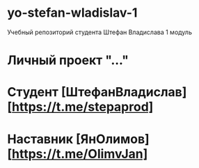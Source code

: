 # yo-stefan-wladislav-1
Учебный репозиторий студента Штефан Владислава 1 модуль

# Личный проект "..."

# Студент [ШтефанВладислав] [https://t.me/stepaprod]
# Наставник [ЯнОлимов] [https://t.me/OlimvJan]